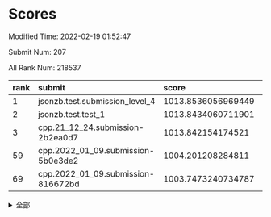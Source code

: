 # Scores

Modified Time: 2022-02-19 01:52:47

Submit Num: 207

All Rank Num: 218537

| rank |               submit               |       score        |       sigma        | pk_num |
| :--- | :--------------------------------- | :----------------- | :----------------- | :----- |
| 1    | jsonzb.test.submission_level_4     | 1013.8536056969449 | 0.8140915651632818 | 4220   |
| 2    | jsonzb.test.test_1                 | 1013.8434060711901 | 0.8184090845779718 | 4218   |
| 3    | cpp.21_12_24.submission-2b2ea0d7   | 1013.842154174521  | 0.8333744742188475 | 4221   |
| 59   | cpp.2022_01_09.submission-5b0e3de2 | 1004.201208284811  | 0.7163165960654758 | 4225   |
| 69   | cpp.2022_01_09.submission-816672bd | 1003.7473240734787 | 0.7102193958289041 | 4221   |


<details>
<summary>全部</summary>

| rank |                 submit                 |       score        |       sigma        | pk_num |
| :--- | :------------------------------------- | :----------------- | :----------------- | :----- |
| 1    | jsonzb.test.submission_level_4         | 1013.8536056969449 | 0.8140915651632818 | 4220   |
| 2    | jsonzb.test.test_1                     | 1013.8434060711901 | 0.8184090845779718 | 4218   |
| 3    | cpp.21_12_24.submission-2b2ea0d7       | 1013.842154174521  | 0.8333744742188475 | 4221   |
| 4    | gobigger.level_3.submission_level_3_32 | 1011.4740548141406 | 0.7937383234913099 | 4221   |
| 5    | gobigger.level_3.submission_level_3_8  | 1011.4339763734056 | 0.8032512949568474 | 4232   |
| 6    | gobigger.level_3.submission_level_3_25 | 1011.4332839399196 | 0.8150683777205374 | 4227   |
| 7    | gobigger.level_3.submission_level_3_0  | 1011.3655742244007 | 0.7691884178325544 | 4228   |
| 8    | gobigger.level_3.submission_level_3_33 | 1011.1672780344422 | 0.7809838068239943 | 4222   |
| 9    | gobigger.level_3.submission_level_3_2  | 1011.1552577457452 | 0.7711779418492977 | 4224   |
| 10   | gobigger.level_3.submission_level_3_15 | 1011.1362456220231 | 0.7921516906337055 | 4225   |
| 11   | gobigger.level_3.submission_level_3_10 | 1011.1289933683832 | 0.7742273503444908 | 4225   |
| 12   | gobigger.level_3.submission_level_3_16 | 1011.0788758900015 | 0.7722019005056521 | 4220   |
| 13   | gobigger.level_3.submission_level_3_11 | 1010.9625111793673 | 0.7570097052197634 | 4223   |
| 14   | gobigger.level_3.submission_level_3_20 | 1010.941585149107  | 0.7410589218902511 | 4221   |
| 15   | gobigger.level_3.submission_level_3_47 | 1010.8704735534037 | 0.7695372315096811 | 4221   |
| 16   | gobigger.level_3.submission_level_3_4  | 1010.7656058382125 | 0.7681323792108713 | 4223   |
| 17   | gobigger.level_3.submission_level_3_6  | 1010.630894665879  | 0.7677758981895423 | 4224   |
| 18   | gobigger.level_3.submission_level_3_13 | 1010.5446024073318 | 0.7649604722733364 | 4226   |
| 19   | gobigger.level_3.submission_level_3_29 | 1010.4681324091446 | 0.752065055286753  | 4225   |
| 20   | gobigger.level_3.submission_level_3_26 | 1010.4281751673045 | 0.7613164325132045 | 4220   |
| 21   | gobigger.level_3.submission_level_3_7  | 1010.3704003149682 | 0.789277138034079  | 4226   |
| 22   | gobigger.level_3.submission_level_3_34 | 1010.3546072200488 | 0.7519120918433925 | 4220   |
| 23   | gobigger.level_3.submission_level_3_27 | 1010.296135579383  | 0.7689687187050772 | 4217   |
| 24   | gobigger.level_3.submission_level_3_48 | 1010.2231896761979 | 0.7547910398297708 | 4217   |
| 25   | gobigger.level_3.submission_level_3_17 | 1010.1181519791693 | 0.7638390818912384 | 4223   |
| 26   | gobigger.level_3.submission_level_3_21 | 1010.1168588909549 | 0.7391621139478217 | 4224   |
| 27   | gobigger.level_3.submission_level_3_19 | 1010.0462072771645 | 0.742620887937939  | 4219   |
| 28   | gobigger.level_3.submission_level_3_46 | 1010.0312316886972 | 0.7377988867618431 | 4224   |
| 29   | gobigger.level_3.submission_level_3_1  | 1010.0279752357029 | 0.7819939520358077 | 4219   |
| 30   | gobigger.level_3.submission_level_3_38 | 1010.0220722914564 | 0.7629371590226408 | 4220   |
| 31   | gobigger.level_3.submission_level_3_37 | 1010.0159957261188 | 0.7580077403839426 | 4219   |
| 32   | gobigger.level_3.submission_level_3_39 | 1009.9808257452587 | 0.7628520257831231 | 4219   |
| 33   | gobigger.level_3.submission_level_3_40 | 1009.9733076566739 | 0.7791459506167754 | 4223   |
| 34   | gobigger.level_3.submission_level_3_14 | 1009.9605208266216 | 0.7528642773178819 | 4226   |
| 35   | gobigger.level_3.submission_level_3_5  | 1009.9057898982853 | 0.7692966449912669 | 4224   |
| 36   | gobigger.level_3.submission_level_3_24 | 1009.8531844177065 | 0.7492879794753153 | 4219   |
| 37   | gobigger.level_3.submission_level_3_23 | 1009.8230629123017 | 0.7361691315820976 | 4222   |
| 38   | gobigger.level_3.submission_level_3_31 | 1009.8096273326814 | 0.7587946662874542 | 4218   |
| 39   | gobigger.level_3.submission_level_3_36 | 1009.7440453818672 | 0.7489828990460767 | 4221   |
| 40   | gobigger.level_3.submission_level_3_43 | 1009.6968439784308 | 0.7713574051132482 | 4220   |
| 41   | gobigger.level_3.submission_level_3_22 | 1009.6561720581115 | 0.7604911987504663 | 4222   |
| 42   | gobigger.level_3.submission_level_3_12 | 1009.6305634497351 | 0.7619469647985517 | 4219   |
| 43   | gobigger.level_3.submission_level_3_44 | 1009.6135297794477 | 0.7497346069747262 | 4224   |
| 44   | gobigger.level_3.submission_level_3_42 | 1009.3611755307764 | 0.7452406474719324 | 4225   |
| 45   | gobigger.level_3.submission_level_3_9  | 1009.3509997222277 | 0.7670083805984861 | 4225   |
| 46   | gobigger.level_3.submission_level_3_28 | 1009.3381553320108 | 0.7586701927099997 | 4223   |
| 47   | gobigger.level_3.submission_level_3_18 | 1009.3103442447456 | 0.747444070792922  | 4224   |
| 48   | gobigger.level_3.submission_level_3_45 | 1009.2387519877765 | 0.745018425323099  | 4224   |
| 49   | gobigger.level_3.submission_level_3_30 | 1009.1916316355175 | 0.7648751519688898 | 4222   |
| 50   | gobigger.level_3.submission_level_3_41 | 1008.6041730241204 | 0.7573845158526693 | 4220   |
| 51   | gobigger.level_3.submission_level_3_49 | 1008.5519273365358 | 0.7368710048081435 | 4223   |
| 52   | gobigger.level_3.submission_level_3_3  | 1008.4648233322055 | 0.7305440858601631 | 4227   |
| 53   | gobigger.level_3.submission_level_3_35 | 1008.4384569283674 | 0.7484894808113942 | 4220   |
| 54   | gobigger.level_1.submission_level_1_18 | 1005.1455983684234 | 0.7222881915481686 | 4220   |
| 55   | gobigger.level_1.submission_level_1_43 | 1004.9086481009159 | 0.7118870424877928 | 4220   |
| 56   | gobigger.level_1.submission_level_1_12 | 1004.6895623296675 | 0.7256063415189472 | 4223   |
| 57   | gobigger.level_1.submission_level_1_29 | 1004.6402946221001 | 0.7294266546140659 | 4222   |
| 58   | gobigger.level_1.submission_level_1_36 | 1004.5899678361939 | 0.706221239957764  | 4220   |
| 59   | cpp.2022_01_09.submission-5b0e3de2     | 1004.201208284811  | 0.7163165960654758 | 4225   |
| 60   | gobigger.level_1.submission_level_1_34 | 1004.1678316697263 | 0.7095039811379089 | 4224   |
| 61   | gobigger.level_1.submission_level_1_0  | 1004.1419614393615 | 0.728197599025775  | 4226   |
| 62   | gobigger.level_1.submission_level_1_1  | 1004.0970544278786 | 0.7142292892823097 | 4219   |
| 63   | gobigger.level_1.submission_level_1_6  | 1004.091808071499  | 0.7206577225504585 | 4219   |
| 64   | gobigger.level_1.submission_level_1_38 | 1004.0846854470991 | 0.714569995598244  | 4224   |
| 65   | gobigger.level_1.submission_level_1_32 | 1003.9457446007289 | 0.7169343935003326 | 4214   |
| 66   | gobigger.level_1.submission_level_1_3  | 1003.860013761616  | 0.7090956132685514 | 4225   |
| 67   | gobigger.level_1.submission_level_1_8  | 1003.8180560109279 | 0.7170635272955596 | 4218   |
| 68   | gobigger.level_1.submission_level_1_45 | 1003.7834049432327 | 0.7128983980812522 | 4224   |
| 69   | cpp.2022_01_09.submission-816672bd     | 1003.7473240734787 | 0.7102193958289041 | 4221   |
| 70   | gobigger.level_1.submission_level_1_31 | 1003.740018349641  | 0.7273122074514389 | 4227   |
| 71   | gobigger.level_1.submission_level_1_21 | 1003.7272081772354 | 0.7142985485969218 | 4217   |
| 72   | gobigger.level_1.submission_level_1_14 | 1003.7181346488155 | 0.7264372885971461 | 4220   |
| 73   | gobigger.level_1.submission_level_1_35 | 1003.6319290491369 | 0.7159126065189381 | 4227   |
| 74   | gobigger.level_1.submission_level_1_46 | 1003.5499929931833 | 0.7171597480445236 | 4229   |
| 75   | gobigger.level_1.submission_level_1_10 | 1003.5452433636319 | 0.7143128690157377 | 4223   |
| 76   | gobigger.level_1.submission_level_1_17 | 1003.5440652257008 | 0.7244980000433987 | 4221   |
| 77   | gobigger.level_1.submission_level_1_23 | 1003.5227357281809 | 0.7219363010268406 | 4228   |
| 78   | gobigger.level_1.submission_level_1_13 | 1003.4790507814622 | 0.7217201539230513 | 4224   |
| 79   | gobigger.level_1.submission_level_1_26 | 1003.4525497691324 | 0.7122290028524151 | 4222   |
| 80   | gobigger.level_1.submission_level_1_42 | 1003.4511761390121 | 0.7195193690905916 | 4222   |
| 81   | gobigger.level_1.submission_level_1_24 | 1003.3904399612095 | 0.7021355372702356 | 4220   |
| 82   | gobigger.level_1.submission_level_1_44 | 1003.3761511840592 | 0.7221180427733923 | 4219   |
| 83   | gobigger.level_1.submission_level_1_20 | 1003.3520783855955 | 0.7238859955656213 | 4221   |
| 84   | gobigger.level_1.submission_level_1_40 | 1003.3378892151799 | 0.7043044294078719 | 4219   |
| 85   | gobigger.level_1.submission_level_1_11 | 1003.3145434332897 | 0.7171965570939735 | 4226   |
| 86   | gobigger.level_1.submission_level_1_5  | 1003.2741850493849 | 0.7142080563669173 | 4223   |
| 87   | gobigger.level_1.submission_level_1_22 | 1003.271344875791  | 0.7236735496231496 | 4224   |
| 88   | gobigger.level_1.submission_level_1_27 | 1003.1693159750555 | 0.7091396739702126 | 4223   |
| 89   | gobigger.level_1.submission_level_1_28 | 1003.1501561535664 | 0.711995541503681  | 4224   |
| 90   | gobigger.level_1.submission_level_1_7  | 1003.1418604633046 | 0.7015424508240646 | 4229   |
| 91   | gobigger.level_1.submission_level_1_47 | 1003.0433645674584 | 0.7167570125103448 | 4222   |
| 92   | gobigger.level_1.submission_level_1_33 | 1002.9639202092085 | 0.7235110649515686 | 4221   |
| 93   | gobigger.level_1.submission_level_1_25 | 1002.9358445967033 | 0.7135009496578222 | 4229   |
| 94   | gobigger.level_1.submission_level_1_30 | 1002.8653299845306 | 0.7058572107497484 | 4219   |
| 95   | gobigger.level_1.submission_level_1_2  | 1002.843447320101  | 0.707690540421726  | 4223   |
| 96   | gobigger.level_1.submission_level_1_15 | 1002.7045660171632 | 0.7126909967700823 | 4228   |
| 97   | gobigger.level_1.submission_level_1_16 | 1002.6378754573838 | 0.7166615963913425 | 4222   |
| 98   | gobigger.level_1.submission_level_1_39 | 1002.4900752251525 | 0.7254520910641353 | 4225   |
| 99   | gobigger.level_1.submission_level_1_48 | 1002.3818533833592 | 0.7260154142914051 | 4225   |
| 100  | gobigger.level_1.submission_level_1_37 | 1002.3307861680644 | 0.734274645298677  | 4222   |
| 101  | gobigger.level_1.submission_level_1_9  | 1002.2986071645977 | 0.7147478190246295 | 4225   |
| 102  | gobigger.level_1.submission_level_1_41 | 1002.2290741278268 | 0.7097450771547965 | 4223   |
| 103  | gobigger.level_1.submission_level_1_4  | 1002.1365795894324 | 0.7163986273424974 | 4228   |
| 104  | gobigger.level_1.submission_level_1_49 | 1001.7463856198848 | 0.7150218450873248 | 4223   |
| 105  | gobigger.level_1.submission_level_1_19 | 1000.9074660543075 | 0.7025485168632524 | 4222   |
| 106  | gobigger.random.submission_random_9    | 997.1163818603035  | 0.7083505282581758 | 4228   |
| 107  | gobigger.random.submission_random_5    | 996.9025187684744  | 0.7099042286611561 | 4221   |
| 108  | gobigger.random.submission_random_35   | 996.744169617928   | 0.7084414037471505 | 4226   |
| 109  | gobigger.random.submission_random_16   | 996.6855720778407  | 0.7037750929016633 | 4227   |
| 110  | gobigger.random.submission_random_1    | 996.6322144082075  | 0.7028295120189466 | 4223   |
| 111  | gobigger.random.submission_random_30   | 996.5194230847807  | 0.7091534676322547 | 4228   |
| 112  | gobigger.random.submission_random_38   | 996.4371342840301  | 0.715857379574023  | 4220   |
| 113  | gobigger.random.submission_random_32   | 996.4324799126678  | 0.7043043085548875 | 4225   |
| 114  | gobigger.random.submission_random_14   | 996.420175733418   | 0.7101185790462127 | 4224   |
| 115  | gobigger.random.submission_random_29   | 996.3361707868748  | 0.707147039809436  | 4223   |
| 116  | gobigger.random.submission_random_37   | 996.290873948448   | 0.7055755656490703 | 4225   |
| 117  | gobigger.random.submission_random_8    | 996.2453590957283  | 0.7020593533684754 | 4226   |
| 118  | gobigger.random.submission_random_41   | 996.2181354034385  | 0.7130375145488171 | 4225   |
| 119  | gobigger.random.submission_random_24   | 996.1799971907309  | 0.7051051408242527 | 4218   |
| 120  | gobigger.random.submission_random_47   | 996.1654301059469  | 0.7131813958283321 | 4225   |
| 121  | gobigger.random.submission_random_25   | 996.1520326355006  | 0.7093612121407586 | 4221   |
| 122  | gobigger.random.submission_random_23   | 996.1284379602831  | 0.7154212509721756 | 4222   |
| 123  | gobigger.random.submission_random_6    | 996.1227867387736  | 0.7073978131969946 | 4223   |
| 124  | gobigger.random.submission_random_48   | 996.1120581685242  | 0.7119568484019028 | 4226   |
| 125  | gobigger.random.submission_random_20   | 996.102770687907   | 0.7186706425252897 | 4221   |
| 126  | gobigger.random.submission_random_18   | 996.0080571301776  | 0.7129319847453282 | 4222   |
| 127  | gobigger.random.submission_random_45   | 996.0009003685446  | 0.7093065200699783 | 4226   |
| 128  | gobigger.random.submission_random_40   | 996.0007753520596  | 0.7080434143222781 | 4226   |
| 129  | gobigger.random.submission_random_22   | 995.9913156314416  | 0.7011864854207652 | 4220   |
| 130  | gobigger.random.submission_random_10   | 995.9731793296924  | 0.7176218256745265 | 4227   |
| 131  | gobigger.random.submission_random_46   | 995.8779056987206  | 0.7198304596385854 | 4221   |
| 132  | gobigger.random.submission_random_49   | 995.8530981656481  | 0.6975749015146223 | 4225   |
| 133  | gobigger.random.submission_random_27   | 995.8124512027379  | 0.712673200432924  | 4227   |
| 134  | gobigger.random.submission_random_33   | 995.7804812006281  | 0.7336920814797601 | 4222   |
| 135  | gobigger.random.submission_random_43   | 995.7565549090332  | 0.7166455860604996 | 4223   |
| 136  | gobigger.random.submission_random_12   | 995.7121792596278  | 0.7090033568795304 | 4222   |
| 137  | gobigger.random.submission_random_21   | 995.6757378191842  | 0.7182566341870116 | 4226   |
| 138  | gobigger.random.submission_random_4    | 995.6565769922884  | 0.727355980477721  | 4225   |
| 139  | gobigger.random.submission_random_28   | 995.6427581962015  | 0.7037063979906056 | 4223   |
| 140  | gobigger.random.submission_random_26   | 995.5878939120576  | 0.7183785960219334 | 4222   |
| 141  | gobigger.random.submission_random_2    | 995.5767047630007  | 0.7026843563750672 | 4221   |
| 142  | gobigger.random.submission_random_7    | 995.4915528604447  | 0.7137509638431028 | 4225   |
| 143  | gobigger.random.submission_random_39   | 995.4731046375134  | 0.7380785812944369 | 4224   |
| 144  | gobigger.random.submission_random_17   | 995.3106428971621  | 0.7240376417794503 | 4219   |
| 145  | gobigger.random.submission_random_44   | 995.2153533231186  | 0.7018469719918405 | 4218   |
| 146  | gobigger.random.submission_random_11   | 995.2100471125267  | 0.718345130122281  | 4219   |
| 147  | gobigger.random.submission_random_36   | 995.1660285866842  | 0.7047061056345608 | 4223   |
| 148  | gobigger.random.submission_random_31   | 995.1647930793043  | 0.7124194746210357 | 4229   |
| 149  | gobigger.random.submission_random_0    | 995.1118853054521  | 0.7127250545740801 | 4230   |
| 150  | gobigger.random.submission_random_15   | 995.0857080202304  | 0.712645204781624  | 4218   |
| 151  | gobigger.random.submission_random_42   | 995.0501341201625  | 0.7154328231678682 | 4224   |
| 152  | gobigger.random.submission_random_34   | 995.0300675731613  | 0.716161056395884  | 4224   |
| 153  | gobigger.random.submission_random_13   | 995.0042367199364  | 0.7291546589548619 | 4220   |
| 154  | gobigger.random.submission_random_19   | 994.671439415156   | 0.7118381699808628 | 4227   |
| 155  | gobigger.random.submission_random_3    | 994.6424172107276  | 0.712710552584463  | 4224   |
| 156  | gobigger.level_2.submission_level_2_13 | 993.9179383042069  | 0.7200431650295482 | 4224   |
| 157  | gobigger.level_2.submission_level_2_21 | 993.8184315820015  | 0.7129691550403748 | 4222   |
| 158  | gobigger.level_2.submission_level_2_10 | 993.112030086144   | 0.7405167586072624 | 4224   |
| 159  | gobigger.level_2.submission_level_2_6  | 993.092580696415   | 0.7348106238928271 | 4222   |
| 160  | gobigger.level_2.submission_level_2_12 | 993.067685731083   | 0.719259612988672  | 4222   |
| 161  | gobigger.level_2.submission_level_2_11 | 993.0652750151107  | 0.7464982548484956 | 4227   |
| 162  | gobigger.level_2.submission_level_2_32 | 992.9430093258617  | 0.7329873647353015 | 4217   |
| 163  | gobigger.level_2.submission_level_2_23 | 992.8262362419638  | 0.7405357439326468 | 4228   |
| 164  | gobigger.level_2.submission_level_2_19 | 992.8238330257602  | 0.756342230653509  | 4220   |
| 165  | gobigger.level_2.submission_level_2_25 | 992.7495633212623  | 0.7241092492462637 | 4225   |
| 166  | gobigger.level_2.submission_level_2_41 | 992.7139463457804  | 0.7544401064061124 | 4221   |
| 167  | gobigger.level_2.submission_level_2_17 | 992.6892137861695  | 0.7291980019030524 | 4226   |
| 168  | gobigger.level_2.submission_level_2_38 | 992.6756952014692  | 0.7276917666199854 | 4214   |
| 169  | gobigger.level_2.submission_level_2_9  | 992.5793712871795  | 0.7415402495276295 | 4222   |
| 170  | gobigger.level_2.submission_level_2_33 | 992.5254912093491  | 0.7384363437779199 | 4222   |
| 171  | gobigger.level_2.submission_level_2_42 | 992.5076100130404  | 0.7398044169931494 | 4224   |
| 172  | gobigger.level_2.submission_level_2_22 | 992.506913201151   | 0.7469849870309639 | 4229   |
| 173  | gobigger.level_2.submission_level_2_40 | 992.1778065189546  | 0.742446906453932  | 4229   |
| 174  | gobigger.level_2.submission_level_2_28 | 992.1639193271179  | 0.7500450399428581 | 4218   |
| 175  | gobigger.level_2.submission_level_2_2  | 992.1556772307929  | 0.7508639039985716 | 4221   |
| 176  | gobigger.level_2.submission_level_2_30 | 992.0603645637718  | 0.7393216424530703 | 4224   |
| 177  | gobigger.level_2.submission_level_2_29 | 992.0333113850551  | 0.7432488020053298 | 4227   |
| 178  | gobigger.level_2.submission_level_2_18 | 992.0090911887189  | 0.7386696070331915 | 4220   |
| 179  | gobigger.level_2.submission_level_2_3  | 991.9774895515487  | 0.7430960778035277 | 4221   |
| 180  | gobigger.level_2.submission_level_2_44 | 991.7960521333201  | 0.7445800503618321 | 4225   |
| 181  | gobigger.level_2.submission_level_2_0  | 991.7732755733781  | 0.7393771082206715 | 4222   |
| 182  | gobigger.level_2.submission_level_2_14 | 991.7252188401236  | 0.7494598810934994 | 4221   |
| 183  | gobigger.level_2.submission_level_2_8  | 991.6757072299799  | 0.7550182151632057 | 4222   |
| 184  | gobigger.level_2.submission_level_2_27 | 991.6631573051862  | 0.7598622847173284 | 4227   |
| 185  | gobigger.level_2.submission_level_2_34 | 991.6517350676156  | 0.7534818840026558 | 4223   |
| 186  | gobigger.level_2.submission_level_2_48 | 991.6418585899708  | 0.7442086187526068 | 4221   |
| 187  | gobigger.level_2.submission_level_2_43 | 991.5753911925236  | 0.7460885726226999 | 4223   |
| 188  | gobigger.level_2.submission_level_2_39 | 991.562375997439   | 0.7541223136895431 | 4223   |
| 189  | gobigger.level_2.submission_level_2_49 | 991.5435697556726  | 0.7584474770849778 | 4222   |
| 190  | gobigger.level_2.submission_level_2_31 | 991.3204694524334  | 0.7737266271978707 | 4224   |
| 191  | gobigger.level_2.submission_level_2_45 | 991.2193548969943  | 0.7648747688371993 | 4226   |
| 192  | gobigger.level_2.submission_level_2_35 | 991.2165765155439  | 0.7663048793081447 | 4223   |
| 193  | gobigger.level_2.submission_level_2_15 | 991.2111645855151  | 0.7511063318242421 | 4225   |
| 194  | gobigger.level_2.submission_level_2_7  | 991.1691702555423  | 0.7557232716326848 | 4222   |
| 195  | gobigger.level_2.submission_level_2_26 | 991.0760602402055  | 0.7479839429138823 | 4223   |
| 196  | gobigger.level_2.submission_level_2_47 | 990.95854119912    | 0.7421943152522347 | 4224   |
| 197  | gobigger.level_2.submission_level_2_16 | 990.9500702420272  | 0.7579793940233087 | 4224   |
| 198  | gobigger.level_2.submission_level_2_1  | 990.8606560270118  | 0.7399346692650924 | 4224   |
| 199  | gobigger.level_2.submission_level_2_36 | 990.8605992872945  | 0.7573809923366135 | 4221   |
| 200  | gobigger.level_2.submission_level_2_24 | 990.799447551778   | 0.7569588857803174 | 4224   |
| 201  | gobigger.level_2.submission_level_2_37 | 990.7500866239657  | 0.764747148674544  | 4220   |
| 202  | gobigger.level_2.submission_level_2_46 | 990.578970495256   | 0.7620849071669108 | 4222   |
| 203  | gobigger.level_2.submission_level_2_4  | 990.546952644133   | 0.7653122146762227 | 4226   |
| 204  | gobigger.level_2.submission_level_2_20 | 990.2617605296566  | 0.775377291967438  | 4220   |
| 205  | gobigger.level_2.submission_level_2_5  | 989.8891000368847  | 0.7463126700974668 | 4228   |
| 206  | gobigger.none.submission_none_0        | 978.5558288878786  | 1.338569709232749  | 4222   |
| 207  | gobigger.none.submission_none_1        | 977.233321377114   | 1.2919065530347862 | 4223   |

</details>